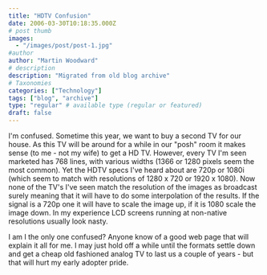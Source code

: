 ```yaml
---
title: "HDTV Confusion"
date: 2006-03-30T10:18:35.000Z
# post thumb
images:
  - "/images/post/post-1.jpg"
#author
author: "Martin Woodward"
# description
description: "Migrated from old blog archive"
# Taxonomies
categories: ["Technology"]
tags: ["blog", "archive"]
type: "regular" # available type (regular or featured)
draft: false
---
```


I'm confused.  Sometime this year, we want to buy a second TV for our house.  As this TV will be around for a while in our "posh" room it makes sense (to me - not my wife) to get a HD TV.  However, every TV I'm seen marketed has 768 lines, with various widths (1366 or 1280 pixels seem the most common).  Yet the HDTV specs I've heard about are 720p or 1080i (which seem to match with resolutions of 1280 x 720 or 1920 x 1080).  Now none of the TV's I've seen match the resolution of the images as broadcast surely meaning that it will have to do some interpolation of the results.  If the signal is a 720p one it will have to scale the image up, if it is 1080 scale the image down.  In my experience LCD screens running at non-native resolutions usually look nasty.  

I am I the only one confused?  Anyone know of a good web page that will explain it all for me.  I may just hold off a while until the formats settle down and get a cheap old fashioned analog TV to last us a couple of years - but that will hurt my early adopter pride.